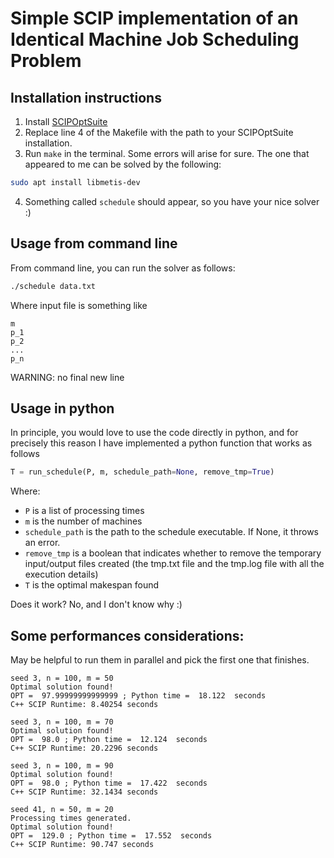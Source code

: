 # Simple SCIP implementation of an Identical Machine Job Scheduling Problem

## Installation instructions
1. Install [SCIPOptSuite](https://scipopt.org/index.php#download)
2. Replace line 4 of the Makefile with the path to your SCIPOptSuite installation.
3. Run `make` in the terminal. Some errors will arise for sure. The one that appeared to me can be solved by the following:
```bash
sudo apt install libmetis-dev
```
4. Something called `schedule` should appear, so you have your nice solver :)

## Usage from command line
From command line, you can run the solver as follows:
```bash
./schedule data.txt
```
Where input file is something like
```
m
p_1
p_2
...
p_n
```
WARNING: no final new line

## Usage in python
In principle, you would love to use the code directly in python, and for precisely this reason I have implemented a python function
that works as follows

```python
T = run_schedule(P, m, schedule_path=None, remove_tmp=True)
```
Where:
- `P` is a list of processing times
- `m` is the number of machines
- `schedule_path` is the path to the schedule executable. If None, it throws an error.
- `remove_tmp` is a boolean that indicates whether to remove the temporary input/output files created (the tmp.txt file and the tmp.log file with all the execution details)
- `T` is the optimal makespan found

Does it work? No, and I don't know why :)

## Some performances considerations:
May be helpful to run them in parallel and pick the first one that finishes.
```
seed 3, n = 100, m = 50
Optimal solution found!
OPT =  97.99999999999999 ; Python time =  18.122  seconds
C++ SCIP Runtime: 8.40254 seconds
```

```
seed 3, n = 100, m = 70
Optimal solution found!
OPT =  98.0 ; Python time =  12.124  seconds
C++ SCIP Runtime: 20.2296 seconds
```

```
seed 3, n = 100, m = 90
Optimal solution found!
OPT =  98.0 ; Python time =  17.422  seconds
C++ SCIP Runtime: 32.1434 seconds
```

```
seed 41, n = 50, m = 20
Processing times generated.
Optimal solution found!
OPT =  129.0 ; Python time =  17.552  seconds
C++ SCIP Runtime: 90.747 seconds
```

